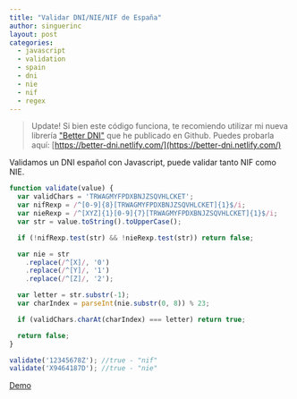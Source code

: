 ```yaml
---
title: "Validar DNI/NIE/NIF de España"
author: singuerinc
layout: post
categories:
  - javascript
  - validation
  - spain
  - dni
  - nie
  - nif
  - regex
---
```


> Update!
> Si bien este código funciona, te recomiendo utilizar mi nueva librería ["Better DNI"](https://github.com/singuerinc/better-dni/) que he publicado en Github.
> Puedes probarla aquí: [https://better-dni.netlify.com/](https://better-dni.netlify.com/)

Validamos un DNI espa&ntilde;ol con Javascript, puede validar tanto NIF como NIE.

```js
function validate(value) {
  var validChars = 'TRWAGMYFPDXBNJZSQVHLCKET';
  var nifRexp = /^[0-9]{8}[TRWAGMYFPDXBNJZSQVHLCKET]{1}$/i;
  var nieRexp = /^[XYZ]{1}[0-9]{7}[TRWAGMYFPDXBNJZSQVHLCKET]{1}$/i;
  var str = value.toString().toUpperCase();

  if (!nifRexp.test(str) && !nieRexp.test(str)) return false;

  var nie = str
    .replace(/^[X]/, '0')
    .replace(/^[Y]/, '1')
    .replace(/^[Z]/, '2');

  var letter = str.substr(-1);
  var charIndex = parseInt(nie.substr(0, 8)) % 23;

  if (validChars.charAt(charIndex) === letter) return true;

  return false;
}

validate('12345678Z'); //true - "nif"
validate('X9464187D'); //true - "nie"
```

<a href="/dni/nif/nie/validar/2015/12/22/validar-dni-nif-o-nie/index.html" target="_blank">Demo</a>
